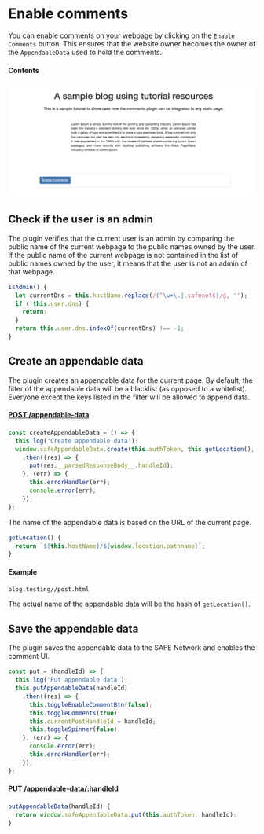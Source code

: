 # Enable comments

You can enable comments on your webpage by clicking on the `Enable Comments` button. This ensures that the website owner becomes the owner of the `AppendableData` used to hold the comments.

#### Contents

<!-- toc -->

![Enable comments](img/enable-comments.png)

## Check if the user is an admin

The plugin verifies that the current user is an admin by comparing the public name of the current webpage to the public names owned by the user. If the public name of the current webpage is not contained in the list of public names owned by the user, it means that the user is not an admin of that webpage.

```js
isAdmin() {
  let currentDns = this.hostName.replace(/(^\w+\.|.safenet$)/g, '');
  if (!this.user.dns) {
    return;
  }
  return this.user.dns.indexOf(currentDns) !== -1;
}
```

## Create an appendable data

The plugin creates an appendable data for the current page. By default, the filter of the appendable data will be a blacklist (as opposed to a whitelist). Everyone except the keys listed in the filter will be allowed to append data.

#### [POST /appendable-data](https://github.com/maidsafe/rfcs/blob/master/text/0042-launcher-api-v0.6/api/appendable_data.md#create)

```js
const createAppendableData = () => {
  this.log('Create appendable data');
  window.safeAppendableData.create(this.authToken, this.getLocation(), false)
    .then((res) => {
      put(res.__parsedResponseBody__.handleId);
    }, (err) => {
      this.errorHandler(err);
      console.error(err);
    });
};
```

The name of the appendable data is based on the URL of the current page.

```js
getLocation() {
  return `${this.hostName}/${window.location.pathname}`;
}
```

#### Example

```
blog.testing//post.html
```

The actual name of the appendable data will be the hash of `getLocation()`.

## Save the appendable data

The plugin saves the appendable data to the SAFE Network and enables the comment UI.

```js
const put = (handleId) => {
  this.log('Put appendable data');
  this.putAppendableData(handleId)
    .then((res) => {
      this.toggleEnableCommentBtn(false);
      this.toggleComments(true);
      this.currentPostHandleId = handleId;
      this.toggleSpinner(false);
    }, (err) => {
      console.error(err);
      this.errorHandler(err);
    });
};
```

#### [PUT /appendable-data/:handleId](https://github.com/maidsafe/rfcs/blob/master/text/0042-launcher-api-v0.6/api/appendable_data.md#save-appendabledata)

```js
putAppendableData(handleId) {
  return window.safeAppendableData.put(this.authToken, handleId);
}
```
